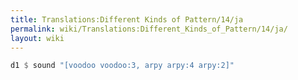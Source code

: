 ```yaml
---
title: Translations:Different Kinds of Pattern/14/ja
permalink: wiki/Translations:Different_Kinds_of_Pattern/14/ja/
layout: wiki
---
```


``` Haskell
d1 $ sound "[voodoo voodoo:3, arpy arpy:4 arpy:2]"
```

